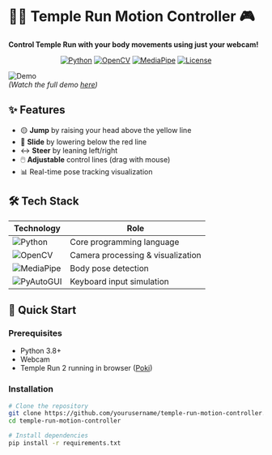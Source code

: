 # 🏃‍♂️ Temple Run Motion Controller 🎮  
**Control Temple Run with your body movements using just your webcam!**  

<div align="center">

[![Python](https://img.shields.io/badge/Python-3.8%2B-blue?logo=python)](https://python.org)
[![OpenCV](https://img.shields.io/badge/OpenCV-4.5+-green?logo=opencv)](https://opencv.org)
[![MediaPipe](https://img.shields.io/badge/MediaPipe-0.8.9-orange)](https://mediapipe.dev)
[![License](https://img.shields.io/badge/License-MIT-red)](LICENSE)

</div>

![Demo](demo.gif)  
*(Watch the full demo [here](https://youtu.be/your-demo))*

## ✨ Features
- 🟡 **Jump** by raising your head above the yellow line  
- 🔴 **Slide** by lowering below the red line  
- ↔️ **Steer** by leaning left/right  
- 🖱️ **Adjustable** control lines (drag with mouse)  
- 📊 Real-time pose tracking visualization  

## 🛠️ Tech Stack
| Technology | Role |
|------------|------|
| ![Python](https://img.shields.io/badge/-Python-3776AB?logo=python&logoColor=white) | Core programming language |
| ![OpenCV](https://img.shields.io/badge/-OpenCV-5C3EE8?logo=opencv&logoColor=white) | Camera processing & visualization |
| ![MediaPipe](https://img.shields.io/badge/-MediaPipe-4285F4) | Body pose detection |
| ![PyAutoGUI](https://img.shields.io/badge/-PyAutoGUI-306998) | Keyboard input simulation |

## 🚀 Quick Start

### Prerequisites
- Python 3.8+
- Webcam
- Temple Run 2 running in browser ([Poki](https://poki.com/en/g/temple-run-2))

### Installation
```bash
# Clone the repository
git clone https://github.com/yourusername/temple-run-motion-controller.git
cd temple-run-motion-controller

# Install dependencies
pip install -r requirements.txt
